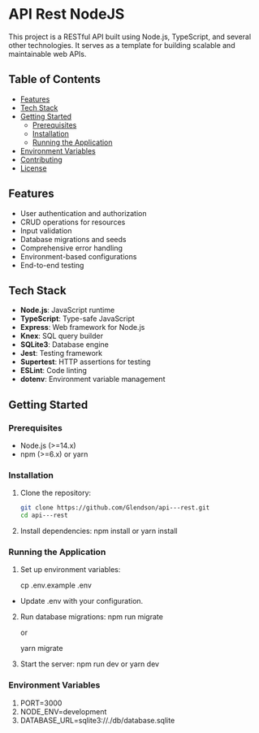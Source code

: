 # API Rest NodeJS

This project is a RESTful API built using Node.js, TypeScript, and several other technologies. It serves as a template for building scalable and maintainable web APIs.

## Table of Contents

- [Features](#features)
- [Tech Stack](#tech-stack)
- [Getting Started](#getting-started)
  - [Prerequisites](#prerequisites)
  - [Installation](#installation)
  - [Running the Application](#running-the-application)
- [Environment Variables](#environment-variables)
- [Contributing](#contributing)
- [License](#license)

## Features

- User authentication and authorization
- CRUD operations for resources
- Input validation
- Database migrations and seeds
- Comprehensive error handling
- Environment-based configurations
- End-to-end testing

## Tech Stack

- **Node.js**: JavaScript runtime
- **TypeScript**: Type-safe JavaScript
- **Express**: Web framework for Node.js
- **Knex**: SQL query builder
- **SQLite3**: Database engine
- **Jest**: Testing framework
- **Supertest**: HTTP assertions for testing
- **ESLint**: Code linting
- **dotenv**: Environment variable management

## Getting Started

### Prerequisites

- Node.js (>=14.x)
- npm (>=6.x) or yarn

### Installation

1. Clone the repository:

   ```bash
   git clone https://github.com/Glendson/api---rest.git
   cd api---rest

   ```

2. Install dependencies:
   npm install
   or
   yarn install

### Running the Application

1. Set up environment variables:

   cp .env.example .env

- Update .env with your configuration.

2. Run database migrations:
   npm run migrate

   or

   yarn migrate

3. Start the server:
   npm run dev
   or
   yarn dev

### Environment Variables

1. PORT=3000
2. NODE_ENV=development
3. DATABASE_URL=sqlite3://./db/database.sqlite
